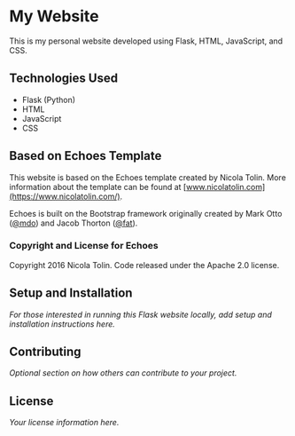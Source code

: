 # My Website

This is my personal website developed using Flask, HTML, JavaScript, and CSS.

## Technologies Used

- Flask (Python)
- HTML
- JavaScript
- CSS

## Based on Echoes Template

This website is based on the Echoes template created by Nicola Tolin. More information about the template can be found at [www.nicolatolin.com](https://www.nicolatolin.com/).

Echoes is built on the Bootstrap framework originally created by Mark Otto ([@mdo](https://twitter.com/mdo)) and Jacob Thorton ([@fat](https://twitter.com/fat)).

### Copyright and License for Echoes

Copyright 2016 Nicola Tolin. Code released under the Apache 2.0 license.

## Setup and Installation

*For those interested in running this Flask website locally, add setup and installation instructions here.*

## Contributing

*Optional section on how others can contribute to your project.*

## License

*Your license information here.*

